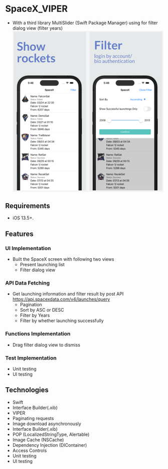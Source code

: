 # SpaceX_VIPER
* With a third library MultiSlider (Swift Package Manager) using for filter dialog view (filter years)
![Screen Shot](Resources/ScreenShot.png)
## Requirements
- iOS 13.5+.

## Features
### UI Implementation
- Built the SpaceX screen with following two views
  - Present launching list
  - Filter dialog view
### API Data Fetching
- Get launching information and filter result by post API https://api.spacexdata.com/v4/launches/query
  - Pagination
  - Sort by ASC or DESC
  - Filter by Years
  - Filter by whether launching successfully
### Functions Implementation
  - Drag filter dialog view to dismiss
### Test Implementation
- Unit testing
- UI testing

## Technologies
- Swift
- Interface Builder(.xib)
- VIPER
- Paginating requests
- Image download asynchronously
- Interface Builder(.xib)
- POP (LocalizedStringType, Alertable)
- Image Cache (NSCache)
- Dependency Injection (DIContainer)
- Access Controls
- Unit testing
- UI testing
